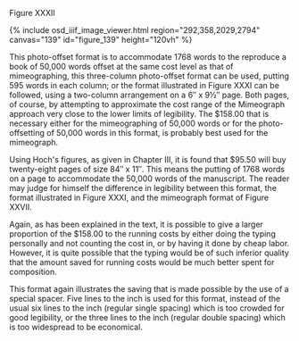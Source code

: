 Figure XXXII

{% include osd_iiif_image_viewer.html region="292,358,2029,2794" canvas="139" id="figure_139" height="120vh" %}

This photo-offset format is 
to accommodate 1768 words to the 
reproduce a book of 50,000 words 
offset at the same cost level as that of 
mimeographing, this three-column photo-offset format can be used, putting 595 
words in each column; or the format illustrated in Figure XXXI can be followed, using 
a two-column arrangement on a 6″ x 9½″
page. Both pages, of course, by attempting to approximate the cost range of the 
Mimeograph approach very close to the lower limits of legibility. The $158.00 that 
is necessary either for the mimeographing 
of 50,000 words or for the photo-offsetting of 50,000 words in this format, is 
probably best used for the mimeograph. 

Using Hoch's figures, as given in 
Chapter III, it is found that $95.50 will 
buy twenty-eight pages of size 84″ x 11″. 
This means the putting of 1768 words on a 
page to accommodate the 50,000 words of the 
manuscript. The reader may judge for 
himself the difference in legibility between this format, the format illustrated 
in Figure XXXI, and the mimeograph format 
of Figure XXVII. 

Again, as has been explained in the 
text, it is possible to give a larger proportion of the $158.00 to the running costs 
by either doing the typing personally and 
not counting the cost in, or by having it 
done by cheap labor. However, it is 
quite possible that the typing would be of 
such inferior quality that the amount 
saved for running costs would be much better spent for composition. 

This format again illustrates the saving that is made possible by the use of a 
special spacer. Five lines to the inch is 
used for this format, instead of the usual 
six lines to the inch (regular single 
spacing) which is too crowded for good 
legibility, or the three lines to the inch 
(regular double spacing) which is too widespread to be economical. 
